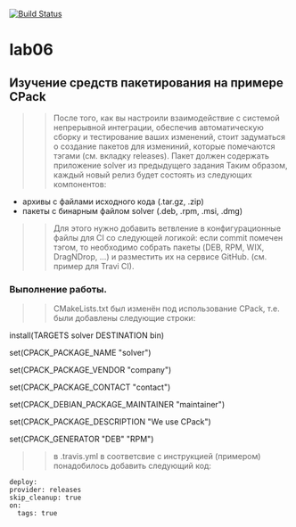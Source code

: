 [![Build Status](https://www.travis-ci.com/Solomatin-Sergey/lab06.svg?branch=main)](https://www.travis-ci.com/Solomatin-Sergey/lab06)
# lab06
## Изучение средств пакетирования на примере CPack

>> После того, как вы настроили взаимодействие с системой непрерывной интеграции,
обеспечив автоматическую сборку и тестирование ваших изменений, стоит задуматься
о создание пакетов для измениний, которые помечаются тэгами (см. вкладку releases).
Пакет должен содержать приложение solver из предыдущего задания Таким образом, каждый новый релиз будет состоять из следующих компонентов:

* архивы с файлами исходного кода (.tar.gz, .zip)
* пакеты с бинарным файлом solver (.deb, .rpm, .msi, .dmg)

>> Для этого нужно добавить ветвление в конфигурационные файлы для CI со следующей логикой:
>> если commit помечен тэгом, то необходимо собрать пакеты (DEB, RPM, WIX, DragNDrop, ...) и разместить их на сервисе GitHub. (см. пример для Travi CI).

### Выполнение работы.

>> CMakeLists.txt был изменён под использование CPack, т.е. были добавлены следующие строки:

install(TARGETS solver DESTINATION bin)

set(CPACK_PACKAGE_NAME "solver") 

set(CPACK_PACKAGE_VENDOR "company") 

set(CPACK_PACKAGE_CONTACT "contact")  

set(CPACK_DEBIAN_PACKAGE_MAINTAINER "maintainer") 

set(CPACK_PACKAGE_DESCRIPTION "We use CPack") 

set(CPACK_GENERATOR "DEB" "RPM")  

>> в .travis.yml в соответсвие с инструкцией (примером) понадобилось добавить следующий код:

```# Эта конфигурация будет использовать «GITHUB OAUTH TOKEN» для загрузки «ФАЙЛА ДЛЯ ЗАГРУЗКИ» (относительно рабочего каталога) в сборках с тегами.
deploy: 
provider: releases
skip_cleanup: true
on:
  tags: true
```
